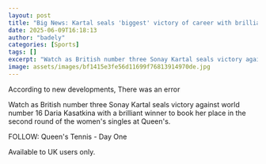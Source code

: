 ```yaml
---
layout: post
title: "Big News: Kartal seals 'biggest' victory of career with brilliant winner"
date: 2025-06-09T16:18:13
author: "badely"
categories: [Sports]
tags: []
excerpt: "Watch as British number three Sonay Kartal seals victory against world number 16  Daria Kasatkina with a brilliant winner to book her place in the sec"
image: assets/images/bf1415e3fe56d11699f76813914970de.jpg
---
```


According to new developments, There was an error

Watch as British number three Sonay Kartal seals victory against world number 16  Daria Kasatkina with a brilliant winner to book her place in the second round of the women's singles at Queen's.

FOLLOW: Queen's Tennis - Day One

Available to UK users only.

